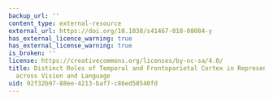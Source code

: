 ```yaml
---
backup_url: ''
content_type: external-resource
external_url: https://doi.org/10.1038/s41467-018-08084-y
has_external_licence_warning: true
has_external_license_warning: true
is_broken: ''
license: https://creativecommons.org/licenses/by-nc-sa/4.0/
title: Distinct Roles of Temporal and Frontoparietal Cortex in Representing Actions
  across Vision and Language
uid: 92f32b97-88ee-4213-baf7-c86ed58540fd
---
```

